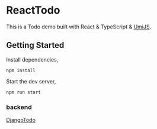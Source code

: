 # ReactTodo

This is a Todo demo built with React &amp; TypeScript &amp; [UmiJS](https://umijs.org/).

## Getting Started

Install dependencies,

```shell
npm install
```

Start the dev server,

```shell
npm run start
```

### backend

[DjangoTodo](https://github.com/OceanOver/DjangoTodo)
